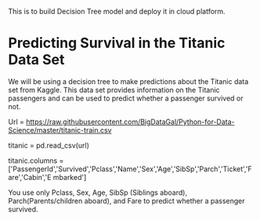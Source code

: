 This is to build Decision Tree model and deploy it in cloud platform.

# Predicting Survival in the Titanic Data Set

We will be using a decision tree to make predictions about the Titanic data
set from Kaggle. This data set provides information on the Titanic
passengers and can be used to predict whether a passenger survived or
not.



Url = https://raw.githubusercontent.com/BigDataGal/Python-for-Data-Science/master/titanic-train.csv

titanic = pd.read_csv(url)

titanic.columns =['PassengerId','Survived','Pclass','Name','Sex','Age','SibSp','Parch','Ticket','Fare','Cabin','E mbarked']

You use only Pclass, Sex, Age, SibSp (Siblings aboard), Parch(Parents/children aboard), and Fare to predict whether a passenger survived.
